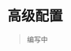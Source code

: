 
# 高级配置

> 编写中

<!-- - el
- maxLevel 可以指定最大渲染到几级菜单
- theme?: string // 主题样式, 默认为auto
- minWidth?: string | number // 最小宽度
- maxWidth?: string | number // 最大宽度
- include?: string[] | RegExp // 包含的元素
- exclude?: string[] | RegExp // 排除的元素
- defaultProps
- beforeInit?: Function // 初始化前
- afterInit?: Function // 初始化后
- beforeShow?: Function // 显示菜单前
- afterShow?: Function // 显示菜单后
- beforeHide?: Function // 隐藏菜单前
- afterHide?: Function // 隐藏菜单后 -->